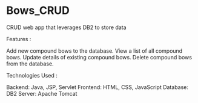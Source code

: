 # Bows_CRUD
CRUD web app that leverages DB2 to store data

Features :

Add new compound bows to the database.
View a list of all compound bows.
Update details of existing compound bows.
Delete compound bows from the database.

Technologies Used : 

Backend: Java, JSP, Servlet
Frontend: HTML, CSS, JavaScript
Database: DB2
Server: Apache Tomcat



